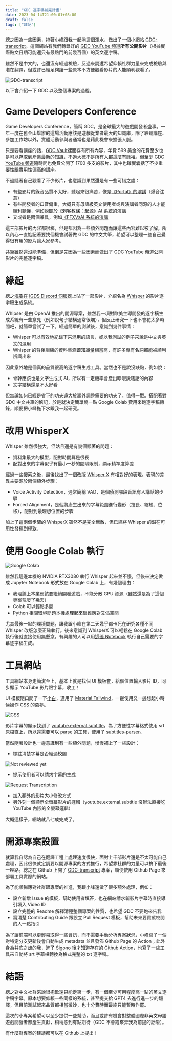 ```yaml
---
title: "GDC 逐字稿補完計畫"
date: 2023-04-14T21:00:01+08:00
draft: false
tags: ["雜記"]
---
```


總之因為一些因素，拖著[小峰](https://twitter.com/PeDev_)跟我一起淌這個渾水，做出了一個小網站 [GDC-transcript](https://blog.chosenconcept.dev/GDC-transcript/)。這個網站有我們轉錄好的 [GDC YouTube 頻道](https://www.youtube.com/@Gdconf)**所有公開影片**（根據實際貼文日期可能還只有最熱門的前幾百個）的英文逐字稿。

雖然不是中文的，也還沒有經過檢驗，反過來說還希望仰賴社群力量來完成檢驗與潛在翻譯，但或許已經足夠讓一些原本不方便觀看影片的人能順利觀看了。

![GDC-transcript](/images/posts/game-design/0014/1.png)

以下會介紹一下 GDC 以及整個專案的過程。

# Game Developers Conference

Game Developers Conference，簡稱 GDC，是全球最大的遊戲開發者盛事。一年一度在舊金山舉辦的這場活動應該是遊戲從業者最大的知識庫，除了聆聽講座、參加工作坊以外，實體活動參與者通常也是藉此機會來擴張人脈。

只是要看講座的話，[GDC Vault](https://www.gdcvault.com/)裡面存有所有內容，年費 599 美金的花費至少也是可以存取到產業最新的知識，不過大概不是所有人都這麼有餘裕。但至少 [GDC YouTube 頻道](https://www.youtube.com/@Gdconf)隨時間也免費公開了 1700 多支的影片，其中也確實囊括了不少重要性跟實用性偏高的講座。

不過隨著自己觀看了不少影片，也意識到果然還是有一些可惜之處：

- 有些影片的錄音品質不太好，聽起來很痛苦，像是[《Portal》的演講](https://www.youtube.com/watch?v=c2YRVWZupwo)（爆音注意）
- 有些開發者的口音偏重，大概只有母語級英文使用者或與演講者同源的人才能順利聽懂，例如說[關於《刺客教條：起源》AI 系統的演講](https://youtu.be/a09vnDjmY_E)
- 又或者是兩個兼具，例如[《FFXV》AI 系統的演講](https://www.youtube.com/watch?v=ygNRNru1B_s)

這三部影片的內容都很棒，但是都因為一些額外問題而讓這些內容難以被了解。所以內心一直惦記著要找個機會試著做 GDC 的中文共筆，希望可以整理一些自己覺得很有用的影片讓大家參考。

共筆雖然還沒能準備，但倒是先因為一些因素而做出了 GDC YouTube 頻道公開影片的完整逐字稿。

# 緣起

總之[海龜](https://twitter.com/aaefiikmnnnr)在 [IGDS Discord 伺服器](https://discord.gg/eUfnCqVkRz)上貼了一部影片，介紹名為 [Whisper](https://github.com/openai/whisper) 的影片逐字稿生成系統。

Whipser 是由 OpenAI 推出的開源專案，雖然我一項對歐美主導開發的逐字稿生成系統有一些意見（例如說句子結構通常很爛），但反正研究一下也不會花太多時間吧，就簡單嘗試了一下。經過簡單的測試後，意識到幾件事情：

- Whisper 可以有效地紀錄下來混用的語言，或以我測試的例子來說是中文與英文的混用
- Whisper 的背後訓練的資料集涵蓋知識量相當高，有許多專有名詞都能被順利辨識出來

因此意外地是個真的品質很高的逐字稿生成工具。當然也不是說沒缺點，例如說：

- 骨幹應該也是文字生成式 AI，所以有一定機率會產出睜眼說瞎話的內容
- 文字結構還是不太好看

但無論如何已經是省下的功夫遠大於額外調整需要的功夫了，值得一戰。搭配著對 GDC 中文共筆的惦記，於是就決定簡單燒一點 Google Colab 費用來跑逐字稿轉錄，順便把小峰拖下水跟我一起研究。

# 改用 WhisperX

Whisper 雖然很強大，但姑且還是有幾個顯著的問題：

- 資料集最大的模型，配對時間算是很長
- 配對出來的字幕似乎有最小一秒的間隔限制，顯示精準度算差

經過一些搜索之後，最後找出了一個改版 [Whisper X](https://github.com/m-bain/whisperX) 有相對好的表現。表現的差異主要源於兩個額外步驟：

- Voice Activity Detection，通常簡稱 VAD，是個偵測哪段音訊有人講話的步驟
- Forced Alignment，是個將產生出來的字幕範圍進行變形（拉長、縮短、位移），配對到最理想位置的步驟

加上了這兩個步驟的 WhisperX 雖然不是完全無敵，但已經將 Whisper 的潛在可用性發揮到極致。

# 使用 Google Colab 執行

![Google Colab](/images/posts/game-design/0014/2.png)

雖然我這邊本機的 NVIDIA RTX3080 執行 Whisper 起來並不慢，但後來決定做成 Jupyter Notebook 形式放在 Google Colab 上，有幾個理由：

- 我理論上本業應該要繼續開發遊戲，不能分散 GPU 資源（雖然還是為了這個專案荒廢了幾天）
- Colab 可以輕鬆多開
- Python 相關環境問題本機處理起來很難應對又佔空間

尤其最後一點的環境問題，讓我跟小峰在第二天幾乎都卡死在研究各種不同 Whisper 改版怎麼正確執行。後來意識到 WhisperX 可以輕鬆在 Google Colab 執行後就直接使用無懸念。有興趣的人可以用[這張 Notebook](https://github.com/dklassic/GDC-transcript/blob/main/tools/WhisperX_Youtube.ipynb) 執行自己需要的字幕逐字稿生成。

# 工具網站

工具網站本身走簡潔至上，基本上就是找個 UI 模板套，給個位置輸入影片 ID，同步顯示 YouTube 影片跟字幕，收工！

UI 模板隨口問了一下[小白](https://twitter.com/pewsheen)，選用了 [Material Tailwind](https://www.material-tailwind.com/)，一邊使用又一邊想起小時候操作 CSS 的惡夢。

![CSS](/images/posts/game-design/0014/3.gif)

影片字幕的顯示找到了 [youtube.external.subtitle](https://github.com/siloor/youtube.external.subtitle)，為了方便性字幕格式使用 srt 原檔直上，所以還需要可以 parse 的工具，使用了 [subtitles-parser](https://github.com/bazh/subtitles-parser)。

當然隨著設計也一邊意識到有一些額外問題，慢慢補上了一些設計：

- 標註清楚字幕是否經過校閱

![Not reviewed yet](/images/posts/game-design/0014/4.png)

- 提示使用者可以請求字幕的生成

![Request Transcription](/images/posts/game-design/0014/5.png)

- 加入額外的影片大小修改方式
- 另外刻一個顯示全螢幕影片的邏輯（youtube.external.subtitle 沒辦法直接吃 YouTube 內嵌的全螢幕邏輯）

大概這樣子，網站就八七成完成了。

# 開源專案設置

就算我自認為自己在翻譯工程上處理速度很快，面對上千部影片還是不太可能自己處理，因此很快就定調要以開源專案的方式推行，希望靠社群的力量可以拚下最後一哩路。總之在 Github 上開了 [GDC-transcript](https://github.com/dklassic/gdc-transcript) 專案，順便使用 Github Page 來部署工具實際的網站。

為了能順暢應對社群跟專案的推進，我跟小峰還做了很多額外處理，例如：

- 設立新增 Issue 的模板，幫助使用者填答，也在網站請求新影片字幕時直接導引填入 Video ID
- 設立完整的 Readme 解釋清楚整個專案的性質，也希望 GDC 不要跑來告我
- 寫清楚 Contributing Guide 跟設立 Pull Request 模板，幫助未來要貢獻校閱的人一點指引

為了讓前端可以更輕易取得一些資訊，而不需要手動分析專案狀況，小峰寫了一個對特定分支更新後會自動生成 metadata 並且發佈 Github Page 的 Action；此外身為井底之蛙的我，進了 Sigono 後才知道存在的 Github Action，也寫了一些工具來自動將 srt 字幕檔轉換為格式完整的 txt 逐字稿。

# 結語

總之對中文社群來說很抱歉還只能走第一步，有一個至少可用程度高一點的英文逐字稿字幕。原本想要仰賴一些同樣的系統，甚至提交給 GPT4 去進行進一步的翻譯，但目前測試起來品質都相當微妙，也十分費時而最終只能暫時作罷。

這次的小專案希望可以至少提供一些幫助，而且或許有機會對整體國際非英文母語遊戲開發者都產生貢獻，稍稍感到有點期待（GDC 不會跑來弄我為前提的話啦）。

有什麼對專案的建議都可以在 Github 上提出！
